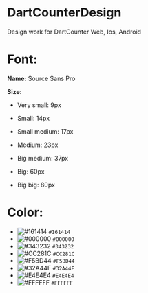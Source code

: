 # DartCounterDesign
Design work for DartCounter Web, Ios, Android


# Font:

**Name:** Source Sans Pro

**Size:**

- Very small: 9px

- Small: 14px

- Small medium: 17px

- Medium: 23px

- Big medium: 37px

- Big: 60px

- Big big: 80px


# Color:

- ![#161414](https://via.placeholder.com/15/161414/000000?text=+) `#161414`
- ![#000000](https://via.placeholder.com/15/000000/000000?text=+) `#000000`
- ![#343232](https://via.placeholder.com/15/343232/000000?text=+) `#343232`
- ![#CC281C](https://via.placeholder.com/15/CC281C/000000?text=+) `#CC281C`
- ![#F5BD44](https://via.placeholder.com/15/F5BD44/000000?text=+) `#F5BD44`
- ![#32A44F](https://via.placeholder.com/15/32A44F/000000?text=+) `#32A44F`
- ![#E4E4E4](https://via.placeholder.com/15/E4E4E4/000000?text=+) `#E4E4E4`
- ![#FFFFFF](https://via.placeholder.com/15/FFFFFF/000000?text=+) `#FFFFFF`
